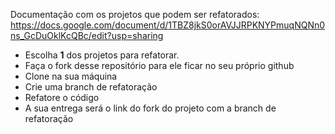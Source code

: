 Documentação com os projetos que podem ser refatorados:
https://docs.google.com/document/d/1TBZ8jkS0orAVJJRPKNYPmuqNQNn0ns_GcDuOklKcQBc/edit?usp=sharing

- Escolha **1** dos projetos para refatorar.
- Faça o fork desse repositório para ele ficar no seu próprio github
- Clone na sua máquina
- Crie uma branch de refatoração
- Refatore o código
- A sua entrega será o link do fork do projeto com a branch de refatoração